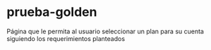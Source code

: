 # prueba-golden
Página que le permita al usuario seleccionar un plan para su cuenta siguiendo los requerimientos planteados
